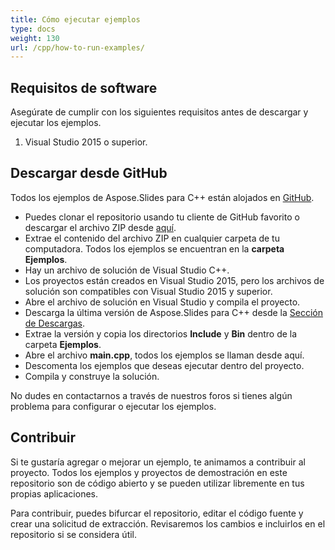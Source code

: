 ```yaml
---
title: Cómo ejecutar ejemplos
type: docs
weight: 130
url: /cpp/how-to-run-examples/
---
```


## **Requisitos de software**
Asegúrate de cumplir con los siguientes requisitos antes de descargar y ejecutar los ejemplos.

1. Visual Studio 2015 o superior.
## **Descargar desde GitHub**
Todos los ejemplos de Aspose.Slides para C++ están alojados en [GitHub](https://github.com/aspose-slides/Aspose.Slides-for-C).

- Puedes clonar el repositorio usando tu cliente de GitHub favorito o descargar el archivo ZIP desde [aquí](https://github.com/aspose-slides/Aspose.Slides-for-.NET/archive/refs/heads/master.zip).
- Extrae el contenido del archivo ZIP en cualquier carpeta de tu computadora. Todos los ejemplos se encuentran en la **carpeta Ejemplos**.
- Hay un archivo de solución de Visual Studio C++.
- Los proyectos están creados en Visual Studio 2015, pero los archivos de solución son compatibles con Visual Studio 2015 y superior.
- Abre el archivo de solución en Visual Studio y compila el proyecto.
- Descarga la última versión de Aspose.Slides para C++ desde la [Sección de Descargas](https://downloads.aspose.com/slides/cpp).
- Extrae la versión y copia los directorios **Include** y **Bin** dentro de la carpeta **Ejemplos**.
- Abre el archivo **main.cpp**, todos los ejemplos se llaman desde aquí.
- Descomenta los ejemplos que deseas ejecutar dentro del proyecto.
- Compila y construye la solución.

No dudes en contactarnos a través de nuestros foros si tienes algún problema para configurar o ejecutar los ejemplos.
## **Contribuir**
Si te gustaría agregar o mejorar un ejemplo, te animamos a contribuir al proyecto. Todos los ejemplos y proyectos de demostración en este repositorio son de código abierto y se pueden utilizar libremente en tus propias aplicaciones.

Para contribuir, puedes bifurcar el repositorio, editar el código fuente y crear una solicitud de extracción. Revisaremos los cambios e incluirlos en el repositorio si se considera útil.